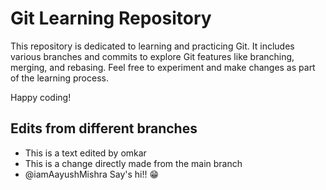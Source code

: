 # Git Learning Repository

This repository is dedicated to learning and practicing Git. It includes various branches and commits to explore Git features like branching, merging, and rebasing. Feel free to experiment and make changes as part of the learning process.

Happy coding!


## Edits from different branches 
- This is a text edited by omkar
- This is a change directly made from the main branch
- @iamAayushMishra Say's hi!! 😁

